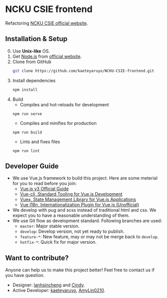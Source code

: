 # NCKU CSIE frontend

Refactoring [NCKU CSIE official website](https://github.com/kaeteyaruyo/NCKU-CSIE-Website).

## Installation & Setup

0. Use **Unix-like** OS.
1. Get [Node.js](https://nodejs.org/en/) from [official website](https://nodejs.org/en/).
2. Clone from GitHub
    ```sh
    git clone https://github.com/kaeteyaruyo/NCKU-CSIE-frontend.git
    ```
3. Install dependencies
    ```sh
    npm install
    ```
4. Build
    - Compiles and hot-reloads for development
    ```
    npm run serve
    ```
    - Compiles and minifies for production
    ```
    npm run build
    ```
    - Lints and fixes files
    ```
    npm run lint
    ```
## Developer Guide

- We use Vue.js framework to build this project. Here are some meterial for you to read before you join:
    - [Vue.js v3 Official Guide](https://v3.vuejs.org/guide/introduction.html)
    - [Vue-cli, Standard Tooling for Vue.js Development](https://cli.vuejs.org/guide/)
    - [Vuex, State Management Library for Vue.js Applications](https://next.vuex.vuejs.org/)
    - [Vue I18n, Internationalization Plugin for Vue.js (Unofficial)](https://vue-i18n.intlify.dev/)
- We develop with pug and scss instead of traditional html and css. We expect you to have a reasonable understanding of them.
- We use Git flow as development standard. Following branches are used:
    - `master`: Major stable version.
    - `develop`: Develop version, not yet ready to publish.
    - `feature-*`: New feature, may or may not be merge back to `develop`.
    - `hotfix-*`: Quick fix for major version.

## Want to contribute?

Anyone can help us to make this project better!
Feel free to contact us if you have question.

- Designer: [lanhsincheng](https://github.com/lanhsincheng) and [Cindy](https://www.facebook.com/cindy461022).
- Active Developer: [kaeteyaruyo](https://github.com/kaeteyaruyo), [AmyLin0210](https://github.com/AmyLin0210).
